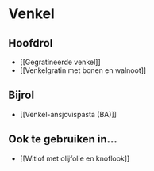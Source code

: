 
# Venkel
## Hoofdrol
- [[Gegratineerde venkel]]
- [[Venkelgratin met bonen en walnoot]]

## Bijrol 
- [[Venkel-ansjovispasta (BA)]]

## Ook te gebruiken in…
- [[Witlof met olijfolie en knoflook]]